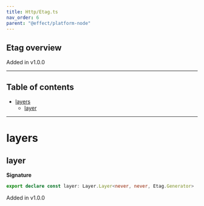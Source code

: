 ```yaml
---
title: Http/Etag.ts
nav_order: 6
parent: "@effect/platform-node"
---
```


## Etag overview

Added in v1.0.0

---

<h2 class="text-delta">Table of contents</h2>

- [layers](#layers)
  - [layer](#layer)

---

# layers

## layer

**Signature**

```ts
export declare const layer: Layer.Layer<never, never, Etag.Generator>
```

Added in v1.0.0
